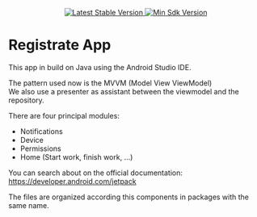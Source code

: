 <p align="center">  
   <a href="https://github.com/willyborja95/RegistrateApp/releases">  
    <img src="https://img.shields.io/badge/release-v2.2.2-green" alt="Latest Stable Version" />  
  </a>  
   <a href="https://developer.android.com/about/versions/marshmallow/android-6.0">  
    <img src="https://img.shields.io/badge/API-%2B23-yellow" alt="Min Sdk Version" />  
  </a>  
</p>  
  
# Registrate App  
  
This app in build on Java using the Android Studio IDE.  
  
The pattern used now is the MVVM (Model View ViewModel)  
We also use a presenter as assistant between the viewmodel and the repository.

There are four principal modules:
- Notifications
- Device
- Permissions
- Home (Start work, finish work, ...)
  
You can search about on the official documentation: https://developer.android.com/jetpack  
  
The files are organized according this components in packages with the same name.
